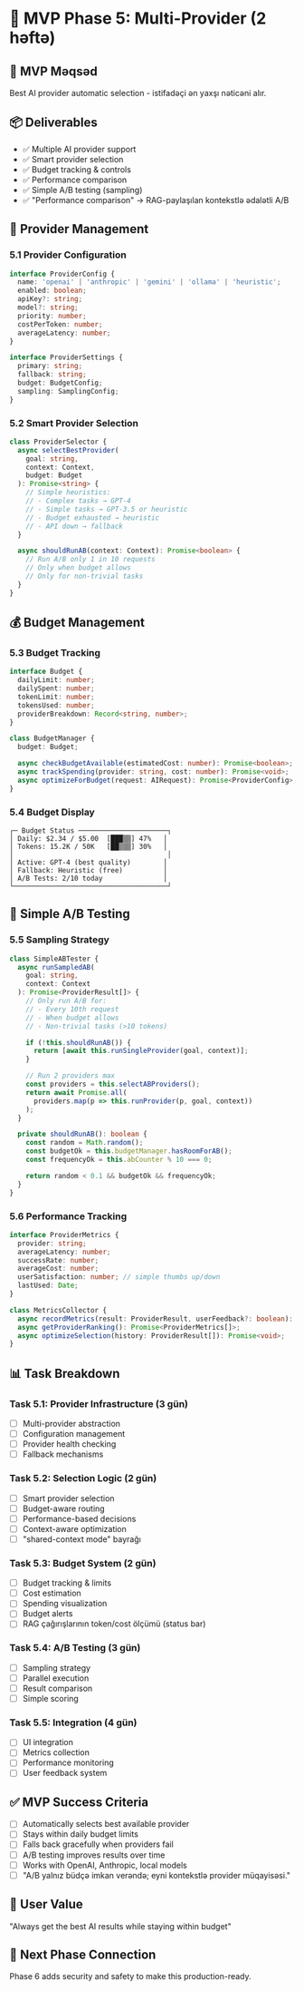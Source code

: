 # 🔀 MVP Phase 5: Multi-Provider (2 həftə)

## 🎯 **MVP Məqsəd**
Best AI provider automatic selection - istifadəçi ən yaxşı nəticəni alır.

## 📦 **Deliverables**
- ✅ Multiple AI provider support
- ✅ Smart provider selection
- ✅ Budget tracking & controls
- ✅ Performance comparison
- ✅ Simple A/B testing (sampling)
- ✅ "Performance comparison" → RAG-paylaşılan kontekstlə ədalətli A/B

## 🤖 **Provider Management**

### 5.1 Provider Configuration
```typescript
interface ProviderConfig {
  name: 'openai' | 'anthropic' | 'gemini' | 'ollama' | 'heuristic';
  enabled: boolean;
  apiKey?: string;
  model?: string;
  priority: number;
  costPerToken: number;
  averageLatency: number;
}

interface ProviderSettings {
  primary: string;
  fallback: string;
  budget: BudgetConfig;
  sampling: SamplingConfig;
}
```

### 5.2 Smart Provider Selection
```typescript
class ProviderSelector {
  async selectBestProvider(
    goal: string,
    context: Context,
    budget: Budget
  ): Promise<string> {
    // Simple heuristics:
    // - Complex tasks → GPT-4
    // - Simple tasks → GPT-3.5 or heuristic
    // - Budget exhausted → heuristic
    // - API down → fallback
  }

  async shouldRunAB(context: Context): Promise<boolean> {
    // Run A/B only 1 in 10 requests
    // Only when budget allows
    // Only for non-trivial tasks
  }
}
```

## 💰 **Budget Management**

### 5.3 Budget Tracking
```typescript
interface Budget {
  dailyLimit: number;
  dailySpent: number;
  tokenLimit: number;
  tokensUsed: number;
  providerBreakdown: Record<string, number>;
}

class BudgetManager {
  budget: Budget;

  async checkBudgetAvailable(estimatedCost: number): Promise<boolean>;
  async trackSpending(provider: string, cost: number): Promise<void>;
  async optimizeForBudget(request: AIRequest): Promise<ProviderConfig>;
}
```

### 5.4 Budget Display
```
┌─ Budget Status ──────────────────────┐
│ Daily: $2.34 / $5.00  [███▒▒] 47%   │
│ Tokens: 15.2K / 50K   [██▒▒▒] 30%   │
│                                      │
│ Active: GPT-4 (best quality)        │
│ Fallback: Heuristic (free)          │
│ A/B Tests: 2/10 today               │
└──────────────────────────────────────┘
```

## 🧪 **Simple A/B Testing**

### 5.5 Sampling Strategy
```typescript
class SimpleABTester {
  async runSampledAB(
    goal: string,
    context: Context
  ): Promise<ProviderResult[]> {
    // Only run A/B for:
    // - Every 10th request
    // - When budget allows
    // - Non-trivial tasks (>10 tokens)

    if (!this.shouldRunAB()) {
      return [await this.runSingleProvider(goal, context)];
    }

    // Run 2 providers max
    const providers = this.selectABProviders();
    return await Promise.all(
      providers.map(p => this.runProvider(p, goal, context))
    );
  }

  private shouldRunAB(): boolean {
    const random = Math.random();
    const budgetOk = this.budgetManager.hasRoomForAB();
    const frequencyOk = this.abCounter % 10 === 0;

    return random < 0.1 && budgetOk && frequencyOk;
  }
}
```

### 5.6 Performance Tracking
```typescript
interface ProviderMetrics {
  provider: string;
  averageLatency: number;
  successRate: number;
  averageCost: number;
  userSatisfaction: number; // simple thumbs up/down
  lastUsed: Date;
}

class MetricsCollector {
  async recordMetrics(result: ProviderResult, userFeedback?: boolean): Promise<void>;
  async getProviderRanking(): Promise<ProviderMetrics[]>;
  async optimizeSelection(history: ProviderResult[]): Promise<void>;
}
```

## 📊 **Task Breakdown**

### Task 5.1: Provider Infrastructure (3 gün)
- [ ] Multi-provider abstraction
- [ ] Configuration management
- [ ] Provider health checking
- [ ] Fallback mechanisms

### Task 5.2: Selection Logic (2 gün)
- [ ] Smart provider selection
- [ ] Budget-aware routing
- [ ] Performance-based decisions
- [ ] Context-aware optimization
- [ ] "shared-context mode" bayrağı

### Task 5.3: Budget System (2 gün)
- [ ] Budget tracking & limits
- [ ] Cost estimation
- [ ] Spending visualization
- [ ] Budget alerts
- [ ] RAG çağırışlarının token/cost ölçümü (status bar)

### Task 5.4: A/B Testing (3 gün)
- [ ] Sampling strategy
- [ ] Parallel execution
- [ ] Result comparison
- [ ] Simple scoring

### Task 5.5: Integration (4 gün)
- [ ] UI integration
- [ ] Metrics collection
- [ ] Performance monitoring
- [ ] User feedback system

## ✅ **MVP Success Criteria**
- [ ] Automatically selects best available provider
- [ ] Stays within daily budget limits
- [ ] Falls back gracefully when providers fail
- [ ] A/B testing improves results over time
- [ ] Works with OpenAI, Anthropic, local models
- [ ] "A/B yalnız büdçə imkan verəndə; eyni kontekstlə provider müqayisəsi."

## 🚀 **User Value**
"Always get the best AI results while staying within budget"

## 🔄 **Next Phase Connection**
Phase 6 adds security and safety to make this production-ready.